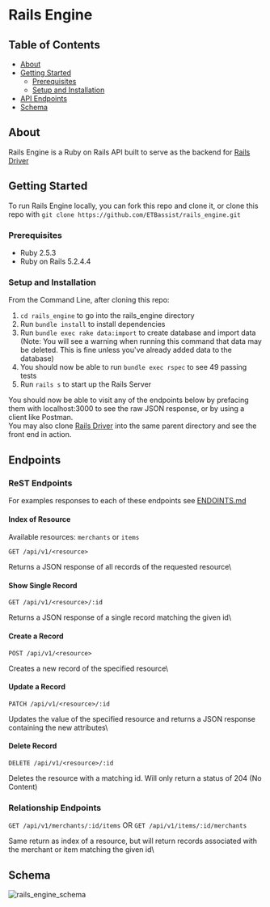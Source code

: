 # Rails Engine
## Table of Contents

* [About](#about)
* [Getting Started](#getting-started)
  * [Prerequisites](#prerequisites)
  * [Setup and Installation](#setup-and-installation)
* [API Endpoints](#endpoints)
* [Schema](#schema)

## About
Rails Engine is a Ruby on Rails API built to serve as the backend for [Rails Driver](https://github.com/ETBassist/rails_driver)  

## Getting Started
To run Rails Engine locally, you can fork this repo and clone it, or clone this repo with `git clone https://github.com/ETBassist/rails_engine.git`

### Prerequisites
* Ruby 2.5.3
* Ruby on Rails 5.2.4.4

### Setup and Installation
From the Command Line, after cloning this repo:
1. `cd rails_engine` to go into the rails_engine directory
1. Run `bundle install` to install dependencies
1. Run `bundle exec rake data:import` to create database and import data (Note: You will see a warning when running this command that data may be deleted. This is fine unless you've already added data to the database)
1. You should now be able to run `bundle exec rspec` to see 49 passing tests
1. Run `rails s` to start up the Rails Server

You should now be able to visit any of the endpoints below by prefacing them with localhost:3000 to see the raw JSON response, or by using a client like Postman.\
You may also clone [Rails Driver](https://github.com/ETBassist/rails_driver) into the same parent directory and see the front end in action.

## Endpoints

### ReST Endpoints

For examples responses to each of these endpoints see [ENDOINTS.md](ENDPOINTS.md)

#### Index of Resource
Available resources: `merchants` or `items`

`GET /api/v1/<resource>`

Returns a JSON response of all records of the requested resource\

#### Show Single Record
`GET /api/v1/<resource>/:id`

Returns a JSON response of a single record matching the given id\

#### Create a Record
`POST /api/v1/<resource>`

Creates a new record of the specified resource\

#### Update a Record
`PATCH /api/v1/<resource>/:id`

Updates the value of the specified resource and returns a JSON response containing the new attributes\

#### Delete Record
`DELETE /api/v1/<resource>/:id`

Deletes the resource with a matching id. Will only return a status of 204 (No Content)

### Relationship Endpoints

`GET /api/v1/merchants/:id/items` OR `GET /api/v1/items/:id/merchants`

Same return as index of a resource, but will return records associated with the merchant or item matching the given id\

## Schema
![rails_engine_schema](https://user-images.githubusercontent.com/45305677/101933479-1bf0e180-3b91-11eb-921c-bcb23d8b14c6.png)
